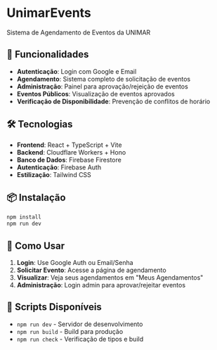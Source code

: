 # UnimarEvents

Sistema de Agendamento de Eventos da UNIMAR

## 🚀 Funcionalidades

- **Autenticação**: Login com Google e Email
- **Agendamento**: Sistema completo de solicitação de eventos
- **Administração**: Painel para aprovação/rejeição de eventos
- **Eventos Públicos**: Visualização de eventos aprovados
- **Verificação de Disponibilidade**: Prevenção de conflitos de horário

## 🛠️ Tecnologias

- **Frontend**: React + TypeScript + Vite
- **Backend**: Cloudflare Workers + Hono
- **Banco de Dados**: Firebase Firestore
- **Autenticação**: Firebase Auth
- **Estilização**: Tailwind CSS

## 📦 Instalação

```bash
npm install
npm run dev
```

## 🎯 Como Usar

1. **Login**: Use Google Auth ou Email/Senha
2. **Solicitar Evento**: Acesse a página de agendamento
3. **Visualizar**: Veja seus agendamentos em "Meus Agendamentos"
4. **Administração**: Login admin para aprovar/rejeitar eventos

## 🔧 Scripts Disponíveis

- `npm run dev` - Servidor de desenvolvimento
- `npm run build` - Build para produção
- `npm run check` - Verificação de tipos e build 
